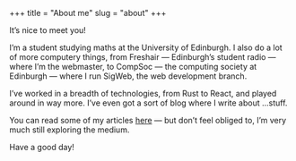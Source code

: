 +++
title = "About me"
slug = "about"
+++

It’s nice to meet you!

I’m a student studying maths at the University of Edinburgh. I also do a lot of more computery things, from Freshair — Edinburgh’s student radio — where I’m the webmaster, to CompSoc — the computing society at Edinburgh — where I run SigWeb, the web development branch.

I’ve worked in a breadth of technologies, from Rust to React, and played around in way more. I’ve even got a sort of blog where I write about …stuff.

You can read some of my articles [here](/posts) — but don’t feel obliged to, I’m very much still exploring the medium.

Have a good day!
